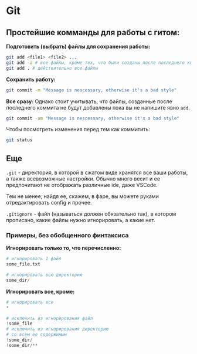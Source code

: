 # Git
## Простейшие комманды для работы с гитом:

**Подготовить (выбрать) файлы для сохранения работы:**
```sh
git add <file1> <file2> ...
git add -a # все файлы, кроме тех, что были созданы после последнего коммита
git add . # действительно все файлы
```

**Сохранить работу:**
```sh
git commit -m "Message is nescessary, otherwise it's a bad style"
```

**Все сразу:**
Однако стоит учитывать, что файлы, созданные после последнего коммита не будут добавлены пока вы не напишите явно `add`.
```sh
git commit -am "Message is nescessary, otherwise it's a bad style"
```

Чтобы посмотреть изменения перед тем как коммитить:
```sh
git status
```

## Еще
`.git` - директория, в которой в сжатом виде хранятся все ваши работы, а также всевозможные настройки. Обычно много весит и ее предпочитают не отображать различные ide, даже VSCode.

Тем не менее, найдя ее, скажем, в фаре, вы можете руками отредактировать config и прочее.

`.gitignore` - файл (называться должен обязательно так), в котором прописано, какие файлы нужно игнорировать, а какие нет.

### Примеры, без обобщенного финтаксиса

**Игнорировать только то, что перечисленно:**
```python
# игнорировать 1 файл
some_file.txt

# игнорировать всю директорию
some_dir/
```

**Игнорировать все, кроме:**
```python
# игнорировать все
*

# исключить из игнорирования файл
!some_file
# исключить из игнорирования директорию
# со всем ее содержимым
!some_dir/
!some_dir/**
```


